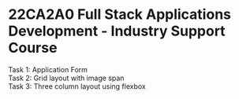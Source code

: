 # 22CA2A0 Full Stack Applications Development - Industry Support Course

  
Task 1: Application Form <br/>
Task 2: Grid layout with image span <br/>
Task 3: Three column layout using flexbox <br/> 
